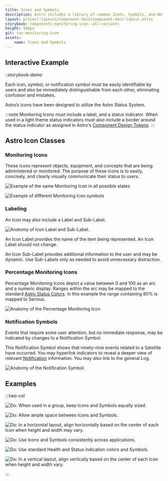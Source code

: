 ```yaml
---
title: Icons and Symbols
description: Astro includes a library of common Icons, Symbols, and Notification Symbols. Persistent use of these will help ensure users are presented with consistent and meaningful information across applications.
layout: project:layouts/component-docs/component-docs-layout.astro
storybook: components-monitoring-icon--all-variants
height: 160px
git: rux-monitoring-icon
assets:
    name: Icons and Symbols
---
```


## Interactive Example

::storybook-demo

<!-- Astro includes a library of common Icons, Symbols, and Notification Symbols. Persistent use of these will help ensure users are presented with consistent and meaningful information across applications. -->

Each icon, symbol, or notification symbol must be easily identifiable by users and also be immediately distinguishable from each other, eliminating confusion and mistakes.

Astro’s icons have been designed to utilize the Astro Status System.

:::note
Monitoring Icons must include a label, and a status indicator. When used in a light theme status indicators must also include a border around the status indicator as assigned in Astro's [Component Design Tokens](design-tokens/component).
:::

## Astro Icon Classes

### Monitoring Icons

These icons represent objects, equipment, and concepts that are being administered or monitored. The purpose of these icons is to easily, concisely, and clearly visually communicate their status to users.

![Example of the same Monitoring Icon in all possible states](/img/components/icons-monitoring-1.png "Example of the same monitoring icon in all possible states")

![Example of different Monitoring Icon symbols](/img/components/icons-monitoring-2.png "Example of different monitoring icon symbols")

### Labeling

An Icon may also include a Label and Sub-Label.

![Anatomy of Icon Label and Sub-Label.](/img/components/icons-labeling.png "Anatomy of Icon Label and Sub-Label.")

An Icon Label provides the name of the item being represented. An Icon Label should not change.

An Icon Sub-Label provides additional information to the user and may be dynamic. Use Sub-Labels only as needed to avoid unnecessary distraction.

### Percentage Monitoring Icons

Percentage Monitoring Icons depict a value between 0 and 100 as an arc and a numeric display. Ranges within the arc may be mapped to the standard [Astro Status Colors](/patterns/status-system). In this example the range containing 80% is mapped to Serious.

![Anatomy of the Percentage Monitoring Icon](/img/components/percentage-monitoring-graphic.png "Anatomy of the Percentage Monitoring Icon")

### Notification Symbols

Events that require some user attention, but no immediate response, may be indicated by changes to a Notification Symbol.

This Notification Symbol shows that ninety-nine events related to a Satellite have occurred. You may hyperlink indicators to reveal a deeper view of relevant [Notification](/patterns/notifications) information. You may also link to the general Log.

![Anatomy of the Notification Symbol.](/img/components/notifications-symbol.png "Anatomy of the Notification Symbol.")

## Examples

:::two-col

![Do: When used in a group, keep Icons and Symbols equally sized.](/img/components/icons-do-1.png "Do: When used in a group, keep Icons and Symbols equally sized.")

![Do: Allow ample space between Icons and Symbols.](/img/components/icons-do-2.png "Do: Allow ample space between Icons and Symbols.")

![Do: In a horizontal layout, align horizontally based on the center of each Icon when height and width may vary.](/img/components/icons-do-3.png "Do: In a horizontal layout, align horizontally based on the center of each Icon when height and width may vary.")

![Do: Use Icons and Symbols consistently across applications.](/img/components/icons-do-4.png "Do: Use Icons and Symbols consistently across applications.")

![Do: Use standard Health and Status indication colors and Symbols.](/img/components/icons-do-5.png "Do: Use standard Health and Status indication colors and Symbols.")

![Do: In a vertical layout, align vertically based on the center of each Icon when height and width vary.](/img/components/icons-do-6.png "Do: In a vertical layout, align vertically based on the center of each Icon when height and width vary.")

:::

